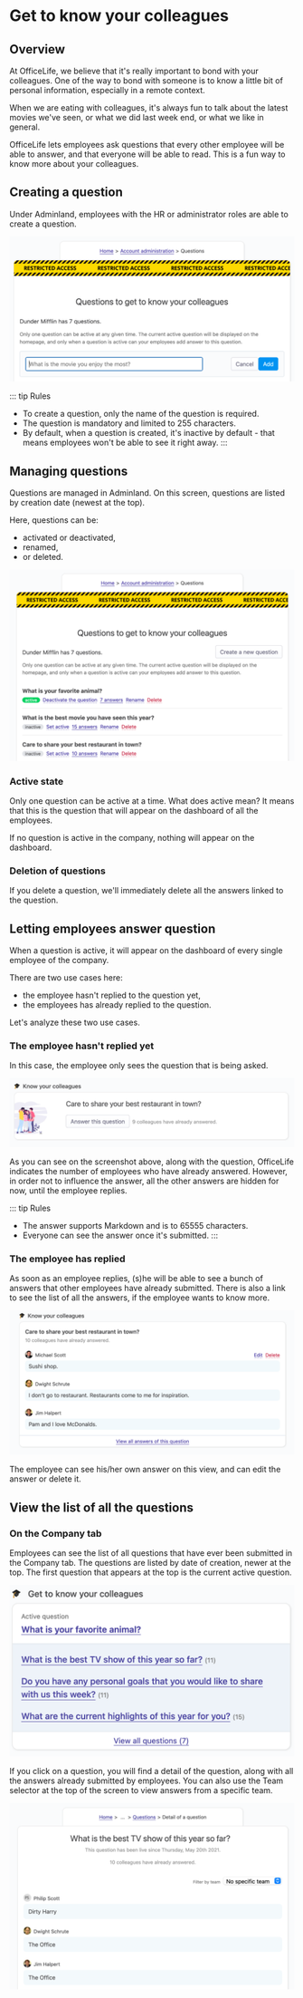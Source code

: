 # Get to know your colleagues

## Overview

At OfficeLife, we believe that it's really important to bond with your colleagues. One of the way to bond with someone is to know a little bit of personal information, especially in a remote context.

When we are eating with colleagues, it's always fun to talk about the latest movies we've seen, or what we did last week end, or what we like in general.

OfficeLife lets employees ask questions that every other employee will be able to answer, and that everyone will be able to read. This is a fun way to know more about your colleagues.

## Creating a question

Under Adminland, employees with the HR or administrator roles are able to create a question.

![list](./img/adminland_get_to_know_colleagues_add.png)

::: tip Rules
* To create a question, only the name of the question is required.
* The question is mandatory and limited to 255 characters.
* By default, when a question is created, it's inactive by default - that means employees won't be able to see it right away.
:::

## Managing questions

Questions are managed in Adminland. On this screen, questions are listed by creation date (newest at the top).

Here, questions can be:

* activated or deactivated,
* renamed,
* or deleted.

![list](./img/adminland_get_to_know_colleagues_list.png)

### Active state

Only one question can be active at a time. What does active mean? It means that this is the question that will appear on the dashboard of all the employees.

If no question is active in the company, nothing will appear on the dashboard.

### Deletion of questions

If you delete a question, we'll immediately delete all the answers linked to the question.

## Letting employees answer question

When a question is active, it will appear on the dashboard of every single employee of the company.

There are two use cases here:

* the employee hasn't replied to the question yet,
* the employees has already replied to the question.

Let's analyze these two use cases.

### The employee hasn't replied yet

In this case, the employee only sees the question that is being asked.

![dashboard new](./img/dashboard_get_to_know_colleagues_new.png)

As you can see on the screenshot above, along with the question, OfficeLife indicates the number of employees who have already answered. However, in order not to influence the answer, all the other answers are hidden for now, until the employee replies.

::: tip Rules
* The answer supports Markdown and is to 65555 characters.
* Everyone can see the answer once it's submitted.
:::

### The employee has replied

As soon as an employee replies, (s)he will be able to see a bunch of answers that other employees have already submitted. There is also a link to see the list of all the answers, if the employee wants to know more.

![dashboard answered](./img/dashboard_get_to_know_colleagues_answers.png)

The employee can see his/her own answer on this view, and can edit the answer or delete it.

## View the list of all the questions

### On the Company tab

Employees can see the list of all questions that have ever been submitted in the Company tab. The questions are listed by date of creation, newer at the top. The first question that appears at the top is the current active question.

![company questions](./img/company_get_to_know_colleagues_list.png)

If you click on a question, you will find a detail of the question, along with all the answers already submitted by employees. You can also use the Team selector at the top of the screen to view answers from a specific team.

![company detail](./img/company_get_to_know_colleagues_detail.png)
